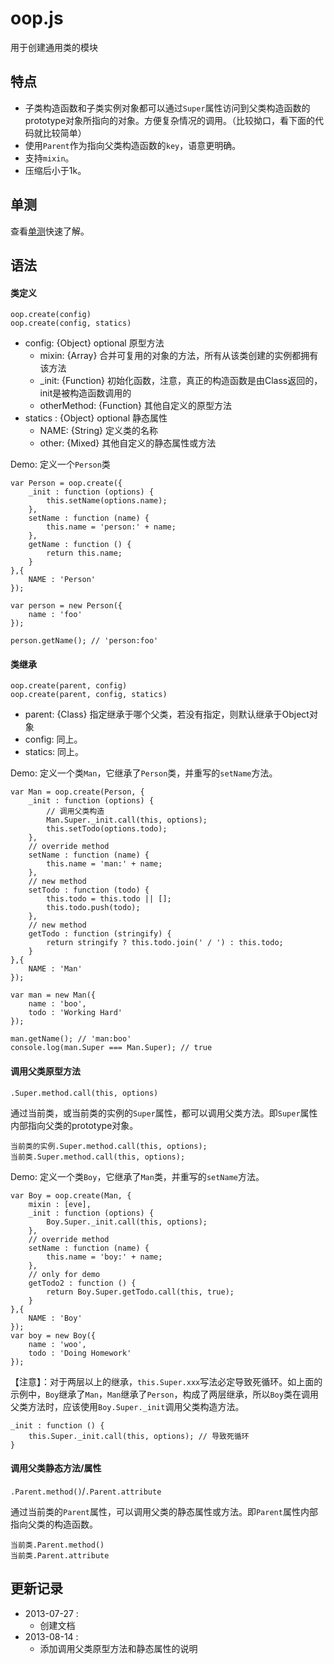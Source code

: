 # oop.js

用于创建通用类的模块

## 特点

* 子类构造函数和子类实例对象都可以通过`Super`属性访问到父类构造函数的prototype对象所指向的对象。方便复杂情况的调用。（比较拗口，看下面的代码就比较简单）
* 使用`Parent`作为指向父类构造函数的`key`，语意更明确。
* 支持`mixin`。
* 压缩后小于1k。

## 单测

查看[单测](http://jias.github.io/oop.js/test/test.html)快速了解。

## 语法

#### 类定义

`oop.create(config)`  
`oop.create(config, statics)`

* config: {Object} optional 原型方法
	- mixin: {Array} 合并可复用的对象的方法，所有从该类创建的实例都拥有该方法
	- _init: {Function} 初始化函数，注意，真正的构造函数是由Class返回的，init是被构造函数调用的
	- otherMethod: {Function} 其他自定义的原型方法
* statics : {Object} optional 静态属性
   - NAME: {String} 定义类的名称
   - other: {Mixed} 其他自定义的静态属性或方法

Demo: 定义一个`Person`类

    var Person = oop.create({
        _init : function (options) {
            this.setName(options.name);
        },
        setName : function (name) {
            this.name = 'person:' + name;
        },
        getName : function () {
            return this.name;
        }
    },{
        NAME : 'Person'
    });

    var person = new Person({
        name : 'foo'
    });
    
    person.getName(); // 'person:foo'


#### 类继承

`oop.create(parent, config)`  
`oop.create(parent, config, statics)`

* parent: {Class} 指定继承于哪个父类，若没有指定，则默认继承于Object对象
* config: 同上。
* statics: 同上。

Demo: 定义一个类`Man`，它继承了`Person`类，并重写的`setName`方法。

    var Man = oop.create(Person, {
        _init : function (options) {
            // 调用父类构造
            Man.Super._init.call(this, options);
            this.setTodo(options.todo);
        },
        // override method
        setName : function (name) {
            this.name = 'man:' + name;
        },
        // new method
        setTodo : function (todo) {
            this.todo = this.todo || [];
            this.todo.push(todo);           
        },
        // new method
        getTodo : function (stringify) {
            return stringify ? this.todo.join(' / ') : this.todo;
        }
    },{
        NAME : 'Man'
    });

    var man = new Man({
        name : 'boo',
        todo : 'Working Hard'
    });
    
    man.getName(); // 'man:boo'
    console.log(man.Super === Man.Super); // true

#### 调用父类原型方法

`.Super.method.call(this, options)`

通过当前类，或当前类的实例的`Super`属性，都可以调用父类方法。即`Super`属性内部指向父类的prototype对象。

    当前类的实例.Super.method.call(this, options);
    当前类.Super.method.call(this, options);
 
Demo: 定义一个类`Boy`，它继承了`Man`类，并重写的`setName`方法。

    var Boy = oop.create(Man, {
        mixin : [eve],
        _init : function (options) {
            Boy.Super._init.call(this, options);
        },  
        // override method
        setName : function (name) {
            this.name = 'boy:' + name;
        },
        // only for demo
        getTodo2 : function () {
            return Boy.Super.getTodo.call(this, true);
        }
    },{
        NAME : 'Boy'
    });
    var boy = new Boy({
        name : 'woo',
        todo : 'Doing Homework'
    });
    

【注意】：对于两层以上的继承，`this.Super.xxx`写法必定导致死循环。如上面的示例中，`Boy`继承了`Man`，`Man`继承了`Person`，构成了两层继承，所以`Boy`类在调用父类方法时，应该使用`Boy.Super._init`调用父类构造方法。

    _init : function () {
        this.Super._init.call(this, options); // 导致死循环
    } 
   
#### 调用父类静态方法/属性

`.Parent.method()`/`.Parent.attribute`

通过当前类的`Parent`属性，可以调用父类的静态属性或方法。即`Parent`属性内部指向父类的构造函数。

    当前类.Parent.method()
    当前类.Parent.attribute


## 更新记录

* 2013-07-27 : 
    - 创建文档
* 2013-08-14 : 
    - 添加调用父类原型方法和静态属性的说明

